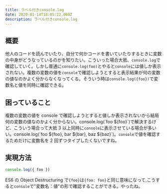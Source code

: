 ```yaml
---
title: ラベル付きconsole.log
date: 2020-01-14T18:05:22.060Z
description: ラベル付きconsole.log
---
```


## 概要

他人のコードを読んでいたり、自分で何かコードを書いていたりするときに変数の中身がどうなっているのかを知りたい。こういった場合大抵、`console.log`で確認していく。しかし普通に`console.log(foo)`とやると`console`には値しか表示されない。複数の変数の値を`console`で確認しようとすると表示結果が何の変数の値なのかよく分からなくなってくる。そういう時は`console.log({foo})`で変数名と値を同時に確認できる。

## 困っていること

複数の変数の値を console で確認しようとすると値しか表示されないから結局何の変数の値なのかよく分からない。console.log(\`foo \${foo}\`)で解決するけど、こういう場合って大抵 3 以上同時に`console`に表示させている場合が多いい。console.log(\`foo ${foo}, bar ${bar}, baz \${baz}\`)。`console`で値を確認するためだけに変数名を 2 回ずつタイプしたくないですね。

## 実現方法

```javascript
console.log({ foo })
```

ES6 の Object Destructuring で`{foo}`は`{foo: foo}`と同じ意味になって,こうすると`console`で"変数名：値"の形で確認することができる。やったね。
